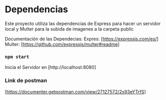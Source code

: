 # Dependencias

Este proyecto utiliza las dependencias de Express para hacer un servidor local y Multer para la subida de imagenes a la carpeta public

Documentación de las Dependecias:
Expres: [https://expressjs.com/es/]
Multer: [https://github.com/expressjs/multer#readme]

### `npm start`

Inicia el Servidor en [http://localhost:8080]

### Link de postman

[https://documenter.getpostman.com/view/27127572/2s93eYTrfS]